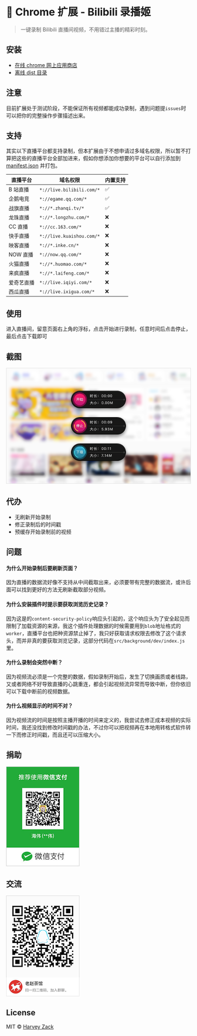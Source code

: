 # :watermelon: Chrome 扩展 - Bilibili 录播姬

> 一键录制 Bilibili 直播间视频，不用错过主播的精彩时刻。

## 安装

-   [在线 chrome 网上应用商店](https://chrome.google.com/webstore/detail/nagmkdppcmenlcgelpgkjoknakghllml)
-   [离线 dist 目录](./dist/)

## 注意

目前扩展处于测试阶段，不能保证所有视频都能成功录制，遇到问题提`issues`时可以把你的完整操作步骤描述出来。

## 支持

其实以下直播平台都支持录制，但本扩展由于不想申请过多域名权限，所以暂不打算把这些的直播平台全部加进来，假如你想添加你想要的平台可以自行添加到 [manifest.json](./src/manifest.json) 并打包。

| 直播平台   | 域名权限                  | 内置支持           |
| ---------- | ------------------------- | ------------------ |
| B 站直播   | `*://live.bilibili.com/*` | :white_check_mark: |
| 企鹅电竞   | `*://egame.qq.com/*`      | :white_check_mark: |
| 战旗直播   | `*://*.zhanqi.tv/*`       | :white_check_mark: |
| 龙珠直播   | `*://*.longzhu.com/*`     | :x:                |
| CC 直播    | `*://cc.163.com/*`        | :x:                |
| 快手直播   | `*://live.kuaishou.com/*` | :x:                |
| 映客直播   | `*://*.inke.cn/*`         | :x:                |
| NOW 直播   | `*://now.qq.com/*`        | :x:                |
| 火猫直播   | `*://*.huomao.com/*`      | :x:                |
| 来疯直播   | `*://*.laifeng.com/*`     | :x:                |
| 爱奇艺直播 | `*://live.iqiyi.com/*`    | :x:                |
| 西瓜直播   | `*://live.ixigua.com/*`   | :x:                |

## 使用

进入直播间，留意页面右上角的浮标，点击开始进行录制，任意时间后点击停止，最后点击下载即可

## 截图

<img src="./images/screenshot.png" width="640">

## 代办

-   无刷新开始录制
-   修正录制后的时间戳
-   预缓存开始录制前的视频

## 问题

#### 为什么开始录制后要刷新页面？

因为直播的数据流好像不支持从中间截取出来，必须要带有完整的数据流，或许后面可以找到更好的方法无刷新截取部分视频。

#### 为什么安装插件时提示要获取浏览历史记录？

因为这是的`content-security-policy`响应头引起的，这个响应头为了安全起见而限制了加载资源的来源，我这个插件处理数据的时候需要用到`blob`地址格式的`worker`，直播平台也把种资源禁止掉了，我只好获取请求权限去修改了这个请求头，而并非真的要获取浏览记录，这部分代码在`src/background/dev/index.js`里。

#### 为什么录制会突然中断？

因为视频流必须是一个完整的数据，假如录制开始后，发生了切换画质或者线路，又或者网络不好导致直播的心跳重连，都会引起视频流异常而导致中断，但你依旧可以下载中断前的视频数据。

#### 为什么视频显示的时间不对？

因为视频流的时间是按照主播开播的时间来定义的，我尝试去修正成本视频的实际时间，我还没找到修改时间戳的办法，不过你可以把视频再在本地用转格式软件转一下而修正时间戳，而且还可以压缩大小。

## 捐助

![捐助](./images/wechatpay.jpg)

## 交流

![QQ 群](./images/qqgroup.png)

## License

MIT © [Harvey Zack](https://sleepy.im/)
